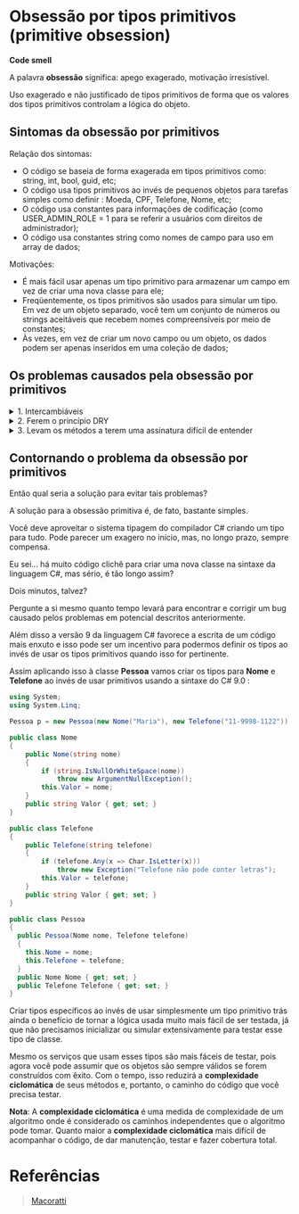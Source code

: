 # Obsessão por tipos primitivos (primitive obsession)

**Code smell**

A palavra **obsessão** significa: apego exagerado, motivação irresistível.

Uso exagerado e não justificado de tipos primitivos de forma que os valores dos tipos primitivos controlam a lógica do objeto.

## Sintomas da obsessão por primitivos

Relação dos sintomas:

- O código se baseia de forma exagerada em tipos primitivos como: string, int, bool, guid, etc;
- O código usa tipos primitivos ao invés de pequenos objetos para tarefas simples como definir : Moeda, CPF, Telefone, Nome, etc;
- O código usa constantes para informações de codificação (como USER_ADMIN_ROLE = 1 para se referir a usuários com direitos de administrador);
- O código usa constantes string como nomes de campo para uso em array de dados;

Motivações:

- É mais fácil usar apenas um tipo primitivo para armazenar um campo em vez de criar uma nova classe para ele;
- Freqüentemente, os tipos primitivos são usados para simular um tipo. Em vez de um objeto separado, você tem um conjunto de números ou strings aceitáveis que recebem nomes compreensíveis por meio de constantes;
- Às vezes, em vez de criar um novo campo ou um objeto, os dados podem ser apenas inseridos em uma coleção de dados;

## Os problemas causados pela obsessão por primitivos

<details>
    <summary>1. Intercambiáveis</summary>

Um dos principais problemas com a obsessão por tipos primitivos é que **os valores do mesmo tipo podem ser substituídos uns pelos outros** sem quebrar o compilador, mesmo que sejam duas coisas diferentes. Por exemplo, um número de telefone e um nome são dois conceitos separados e não devem ser representados como strings.

Para mostrar isso vamos criar uma classe **Pessoa**:

```c#
public class Pessoa
{
    public Pessoa(string nome, string telefone)
    {
        Nome = nome;
        Telefone = telefone;
    }
    public string Nome { get; set; }
    public string Telefone { get; set; }
}
```

A classe possui um construtor e duas propriedades definidas como do tipo string.

Essa classe pode ser instanciada da seguinte forma:

```c#
public class Program
{
    private static void Main(string[] args)
    {
        var p1 = new Pessoa("Maria", "1198528877");
        Console.ReadLine();
    }
}
```

O problema é bem sutil, mas se por algum motivo ou descuido, o código for refatorado, e a ordem dos parâmetros no construtor for alterada vamos ter problemas.

Suponha que isso aconteceu e que a classe Pessoa foi agora definida assim:

```c#
public class Pessoa
{
    public Pessoa(string telefone, string nome)
    {
        Nome = nome;
        Telefone = telefone;
    }
    public string Nome { get; set; }
    public string Telefone { get; set; }
}
```

Note que a ordem dos parâmetros foi trocada.

A instanciação da classe pode ser feita da mesma forma, e, o compilador não vai reclamar, se tivermos o seguinte código:

```c#
public class Program
{
    private static void Main(string[] args)
    {
        var p1 = new Pessoa("Maria", "1198528877");
        Console.ReadLine();
    }
}
```

Perceba que agora 'Maria' será atribuída à propriedade Telefone e o telefone à propriedade Telefone.

Assim o resultado pode ser uma catástrofe em produção dependendo do tipo de aplicação e do cenário.

</details>

<details>
    <summary>2. Ferem o princípio DRY</summary>

Como o nome diz, os tipos primitivos são primitivos, o que significa que eles não contêm lógica.

O principal problema surge quando você deseja usar esses valores com segurança. Você não tem escolha a não ser realizar algumas verificações como; não nulo, não vazio, etc.

Pode parecer bom nas primeiras vezes que você tem que fazer isso, mas com o tempo o que tende a acontecer é que você duplicará essa lógica em todo o lugar em seu aplicativo.

Isso levará a uma base de código que é muito difícil de manter e que viola diretamente o princípio **Don't Repeat Yourself (DRY)**.

</details>

<details>
    <summary>3. Levam os métodos a terem uma assinatura difícil de entender</summary>

Com certeza você já viu métodos assim:

```c#
Processar(false, true, false, true)
```

Esses tipos de assinaturas de métodos são frágeis e difíceis de entender. Mesmo ao olhar para a definição do método, você não saberá como deve usar todos os parâmetros.

Alguns parâmetros são exclusivos?

Alguns parâmetros substituem o comportamento de outros?

Percebeu como algo que parece ser simples pode levar a problemas nos pequenos detalhes.

</details>

## Contornando o problema da obsessão por primitivos

Então qual seria a solução para evitar tais problemas?

A solução para a obsessão primitiva é, de fato, bastante simples.

Você deve aproveitar o sistema tipagem do compilador C# criando um tipo para tudo. Pode parecer um exagero no início, mas, no longo prazo, sempre compensa.

Eu sei... há muito código clichê para criar uma nova classe na sintaxe da linguagem C#, mas sério, é tão longo assim?

Dois minutos, talvez?

Pergunte a si mesmo quanto tempo levará para encontrar e corrigir um bug causado pelos problemas em potencial descritos anteriormente.

Além disso a versão 9 da linguagem C# favorece a escrita de um código mais enxuto e isso pode ser um incentivo para podermos definir os tipos ao invés de usar os tipos primitivos quando isso for pertinente.

Assim aplicando isso à classe **Pessoa** vamos criar os tipos para **Nome** e **Telefone** ao invés de usar primitivos usando a sintaxe do C# 9.0 :

```c#
using System;
using System.Linq;

Pessoa p = new Pessoa(new Nome("Maria"), new Telefone("11-9998-1122"));

public class Nome
{
    public Nome(string nome)
    {
        if (string.IsNullOrWhiteSpace(nome))
            throw new ArgumentNullException();
        this.Valor = nome;
    }
    public string Valor { get; set; }
}

public class Telefone
{
    public Telefone(string telefone)
    {
        if (telefone.Any(x => Char.IsLetter(x)))
            throw new Exception("Telefone não pode conter letras");
        this.Valor = telefone;
    }
    public string Valor { get; set; }
}

public class Pessoa
{
  public Pessoa(Nome nome, Telefone telefone)
  {
    this.Nome = nome;
    this.Telefone = telefone;
  }
  public Nome Nome { get; set; }
  public Telefone Telefone { get; set; }
}
```

Criar tipos específicos ao invés de usar simplesmente um tipo primitivo trás ainda o benefício de tornar a lógica usada muito mais fácil de ser testada, já que não precisamos inicializar ou simular extensivamente para testar esse tipo de classe.

Mesmo os serviços que usam esses tipos são mais fáceis de testar, pois agora você pode assumir que os objetos são sempre válidos se forem construídos com êxito. Com o tempo, isso reduzirá a **complexidade ciclomática** de seus métodos e, portanto, o caminho do código que você precisa testar.

**Nota**: A **complexidade ciclomática** é uma medida de complexidade de um algoritmo onde é considerado os caminhos independentes que o algoritmo pode tomar. Quanto maior a **complexidade ciclomática** mais difícil de acompanhar o código, de dar manutenção, testar e fazer cobertura total.

# Referências

> [Macoratti](http://www.macoratti.net/21/05/c_primobsess1.htm)
